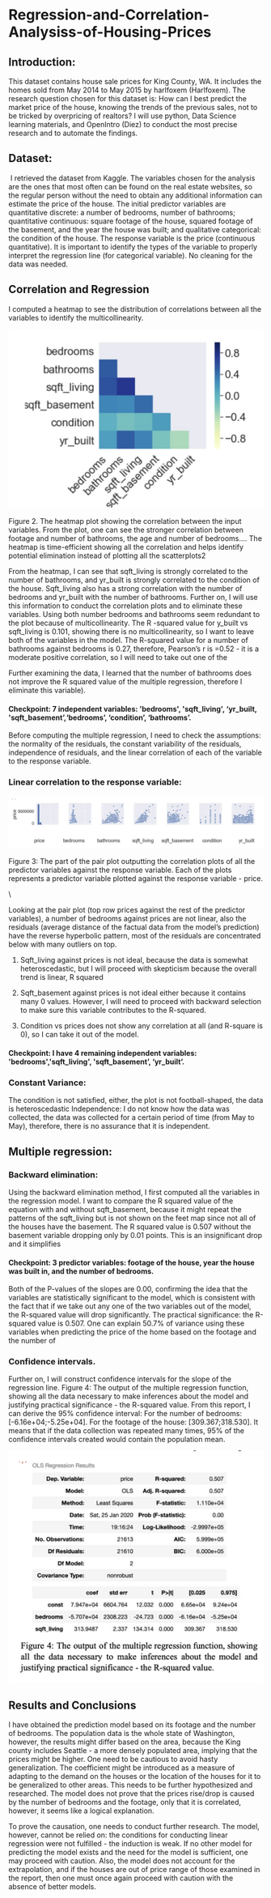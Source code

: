 # Regression-and-Correlation-Analysiss-of-Housing-Prices
## Introduction:
This dataset contains house sale prices for King County, WA. It includes the homes sold from May 2014 to May 2015 by harlfoxem (Harlfoxem). The research question chosen for this dataset is: ​How can I best predict the market price of the house, knowing the trends of the previous sales, not to be tricked by overpricing of realtors? I will use python, Data Science learning materials, and OpenIntro (Diez) to conduct the most precise research and to automate the findings.
## Dataset:
​ I retrieved the dataset from Kaggle. The variables chosen for the analysis are the ones that most often can be found on the real estate websites, so the regular person without the need to obtain any additional information can estimate the price of the house. The initial predictor variables are quantitative discrete: a number of bedrooms, number of bathrooms; quantitative continuous: square footage of the house, squared footage of the basement, and the year the house was built; and qualitative categorical: the condition of the house. The response variable is the price (continuous quantitative). It is important to identify the types of the variable to properly
interpret the regression line (for categorical variable). No cleaning for the data was needed.
 
 ## Correlation and Regression
I computed a heatmap to see the distribution of correlations between all the variables to identify the multicollinearity.

![Screenshot](https://github.com/milstetsenko/Regression-and-Correlation-Analysiss-of-Housing-Prices/blob/master/Screen%20Shot%202020-10-26%20at%208.55.49%20PM.png)


   Figure 2. The heatmap plot showing the correlation between the input variables. From the plot, one can see the stronger correlation between footage and number of bathrooms, the age and number of bedrooms.... The heatmap is time-efficient showing all the correlation and helps identify potential elimination instead of plotting all the scatterplots2


From the heatmap, I can see that sqft_living is strongly correlated to the number of bathrooms, and yr_built is strongly correlated to the condition of the house. Sqft_living also has a strong correlation with the number of bedrooms and yr_built with the number of bathrooms. Further on, I will use this information to conduct the correlation plots and to eliminate these variables. Using both number bedrooms and bathrooms seem redundant to the plot because of multicollinearity.
The R -squared value for y_built vs sqft_living is 0.101, showing there is no multicollinearity, so I want to leave both of the variables in the model.
The R-squared value for a number of bathrooms against bedrooms is 0.27, therefore, Pearson’s r is =0.52 - it is a moderate positive correlation, so I will need to take out one of the

  
 Further examining the data, I learned that the number of bathrooms does not improve the R squared value of the multiple regression, therefore I eliminate this variable).

#### Checkpoint: 7 independent variables: 'bedrooms', 'sqft_living', ‘yr_built, 'sqft_basement’,‘bedrooms’, ‘condition’, ‘bathrooms’.

Before computing the multiple regression, I need to check the assumptions: the normality of the residuals, the constant variability of the residuals, independence of residuals, and the linear correlation of each of the variable to the response variable.
### Linear correlation to the response variable:


![Screenshot](https://github.com/milstetsenko/Regression-and-Correlation-Analysiss-of-Housing-Prices/blob/master/Screen%20Shot%202020-10-26%20at%208.57.47%20PM.png)

Figure 3: The part of the pair plot outputting the correlation plots of all the predictor variables against the response variable. Each of the plots represents a predictor variable plotted against the response variable - price.


\

Looking at the pair plot (top row prices against the rest of the predictor variables), a number of bedrooms against prices are not linear, also the residuals (average distance of the factual data from the model’s prediction) have the reverse hyperbolic pattern, most of the residuals are concentrated below with many outliers on top.

1. Sqft_living against prices is not ideal, because the data is somewhat heteroscedastic, but I will proceed with skepticism because the overall trend is linear, R squared


2. Sqft_basement against prices is not ideal either because it contains many 0 values. However, I will need to proceed with backward selection to make sure this variable contributes to the R-squared.

 

3. Condition vs prices does not show any correlation at all (and R-square is 0), so I can take it out of the model. 


#### Checkpoint: I have 4 remaining independent variables: 'bedrooms','sqft_living', 'sqft_basement’, ‘yr_built’.

### Constant Variance: 

The condition is not satisfied, either, the plot is not football-shaped, the data is heteroscedastic 
Independence: I do not know how the data was collected, the data was collected for a certain period of time (from May to May), therefore, there is no assurance that it is independent.

## Multiple regression:
### Backward elimination:
Using the backward elimination method, I first computed all the variables in the regression model. I want to compare the R squared value of the equation with and without sqft_basement, because it might repeat the patterns of the sqft_living but is not shown on the feet map since not all of the houses have the basement. The R squared value is 0.507 without the basement variable dropping only by 0.01 points. This is an insignificant drop and it simplifies

#### Checkpoint: 3 predictor variables: footage of the house, year the house was built in, and the number of bedrooms.

Both of the P-values of the slopes are 0.00, confirming the idea that the variables are
statistically significant to the model, which is consistent with the fact that if we take out any one
of the two variables out of the model, the R-squared value will drop significantly. The practical
significance: the R-squared value is 0.507. One can explain 50.7% of variance using these
variables when predicting the price of the home based on the footage and the number of

### Confidence intervals.
Further on, I will construct confidence intervals for the slope of the regression line.
Figure 4: The output of the multiple regression function, showing all the data necessary to make inferences about the model and justifying practical significance - the R-squared value.
From this report, I can derive the 95% confidence interval:
For the number of bedrooms: [-6.16e+04;-5.25e+04].
For the footage of the house: [309.367;318.530].
It means that if the data collection was repeated many times, 95% of the confidence intervals created would contain the population mean.

![Screenshot](https://github.com/milstetsenko/Regression-and-Correlation-Analysiss-of-Housing-Prices/blob/master/Screen%20Shot%202020-10-26%20at%208.58.16%20PM.png)

## Results and Conclusions
I have obtained the prediction model based on its footage and the number of bedrooms. The population data is the whole state of Washington, however, the results might differ based on the area, because the King county includes Seattle - a more densely populated area, implying that the prices might be higher. One need to be cautious to avoid hasty generalization. The coefficient might be introduced as a measure of adapting to the demand on the houses or the location of the houses for it to be generalized to other areas. This needs to be further hypothesized and researched. The model does not prove that the prices rise/drop is caused by the number of bedrooms and the footage, only that it is correlated, however, it seems like a logical explanation.

To prove the causation, one needs to conduct further research. The model, however, cannot be relied on: the conditions for conducting linear regression were not fulfilled - the induction is
weak. If no other model for predicting the model exists and the need for the model is sufficient, one may proceed with caution. Also, the model does not account for the extrapolation, and if the houses are out of price range of those examined in the report, then one must once again proceed with caution with the absence of better models.
